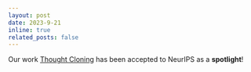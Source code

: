 ```yaml
---
layout: post
date: 2023-9-21
inline: true
related_posts: false
---
```


Our work <a href="https://www.shengranhu.com/ThoughtCloning/">Thought Cloning</a> has been accepted to NeurIPS as a **spotlight**!

